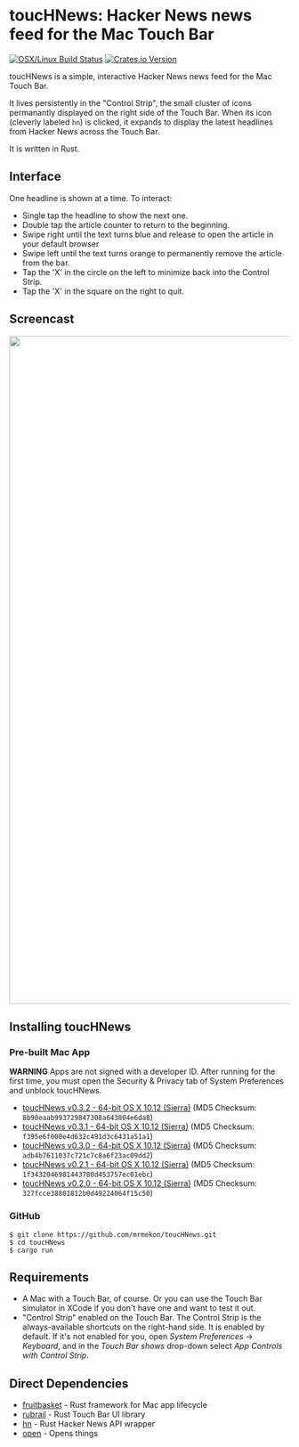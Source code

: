 # toucHNews: Hacker News news feed for the Mac Touch Bar

[![OSX/Linux Build Status](https://travis-ci.org/mrmekon/toucHNews.svg?branch=master)](https://travis-ci.org/mrmekon/toucHNews)
[![Crates.io Version](https://img.shields.io/crates/v/toucHNews.svg)](https://crates.io/crates/toucHNews)

toucHNews is a simple, interactive Hacker News news feed for the Mac Touch Bar.

It lives persistently in the "Control Strip", the small cluster of icons permanantly displayed on the right side of the Touch Bar.  When its icon (cleverly labeled `hn`) is clicked, it expands to display the latest headlines from Hacker News across the Touch Bar.

It is written in Rust.

## Interface 

One headline is shown at a time.  To interact:

* Single tap the headline to show the next one.
* Double tap the article counter to return to the beginning.
* Swipe right until the text turns blue and release to open the article in your default browser
* Swipe left until the text turns orange to permanently remove the article from the bar.
* Tap the 'X' in the circle on the left to minimize back into the Control Strip.
* Tap the 'X' in the square on the right to quit.


## Screencast

<img src="https://github.com/mrmekon/toucHNews/blob/master/docs/screencast.gif" width="1200">


## Installing toucHNews

### Pre-built Mac App

**WARNING** Apps are not signed with a developer ID.  After running for the first time, you must open the Security & Privacy tab of System Preferences and unblock toucHNews.

* [toucHNews v0.3.2 - 64-bit OS X 10.12 (Sierra)](https://github.com/mrmekon/toucHNews/releases/download/toucHNews-0.3.2/toucHNews-0.3.2.zip) (MD5 Checksum: `8b90eaab993729847308a643804e6da8`)
* [toucHNews v0.3.1 - 64-bit OS X 10.12 (Sierra)](https://github.com/mrmekon/toucHNews/releases/download/toucHNews-0.3.1/toucHNews-0.3.1.zip) (MD5 Checksum: `f395e6f000e4d632c491d3c6431a51a1`)
* [toucHNews v0.3.0 - 64-bit OS X 10.12 (Sierra)](https://github.com/mrmekon/toucHNews/releases/download/toucHNews-0.3.0/toucHNews.zip) (MD5 Checksum: `adb4b7611037c721c7c8a6f23ac09dd2`)
* [toucHNews v0.2.1 - 64-bit OS X 10.12 (Sierra)](https://github.com/mrmekon/toucHNews/releases/download/toucHNews-0.2.1/toucHNews.zip) (MD5 Checksum: `1f3432046981443780d453757ec01ebc`)
* [toucHNews v0.2.0 - 64-bit OS X 10.12 (Sierra)](https://github.com/mrmekon/toucHNews/releases/download/toucHNews-0.2.0/toucHNews.zip) (MD5 Checksum: `327fcce38801812b0d49224064f15c50`)

### GitHub

```
$ git clone https://github.com/mrmekon/toucHNews.git
$ cd toucHNews
$ cargo run
```

## Requirements

* A Mac with a Touch Bar, of course.  Or you can use the Touch Bar simulator in XCode if you don't have one and want to test it out.
* "Control Strip" enabled on the Touch Bar.  The Control Strip is the always-available shortcuts on the right-hand side.  It is enabled by default.  If it's not enabled for you, open *System Preferences* -> *Keyboard*, and in the *Touch Bar shows* drop-down select *App Controls with Control Strip*.

## Direct Dependencies

* [fruitbasket](https://github.com/mrmekon/fruitbasket) - Rust framework for Mac app lifecycle
* [rubrail](https://github.com/mrmekon/rubrail-rs) - Rust Touch Bar UI library
* [hn](https://github.com/mrmekon/hn-rs) - Rust Hacker News API wrapper
* [open](https://github.com/Byron/open-rs) - Opens things
